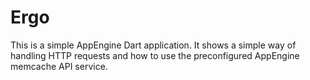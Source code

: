 # Ergo

This is a simple AppEngine Dart application. It shows a simple way of handling HTTP requests and how to use the preconfigured AppEngine memcache API service.
